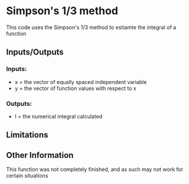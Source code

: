 # Simpson's 1/3 method
This code uses the Simpson's 1/3 method to estiamte the integral of a function
## Inputs/Outputs
### Inputs:
- x = the vector of equally spaced independent variable
- y = the vector of function values with respect to x
### Outputs:
- I = the numerical integral calculated
## Limitations

## Other Information
This function was not completely finished, and as such may not work for certain situations
